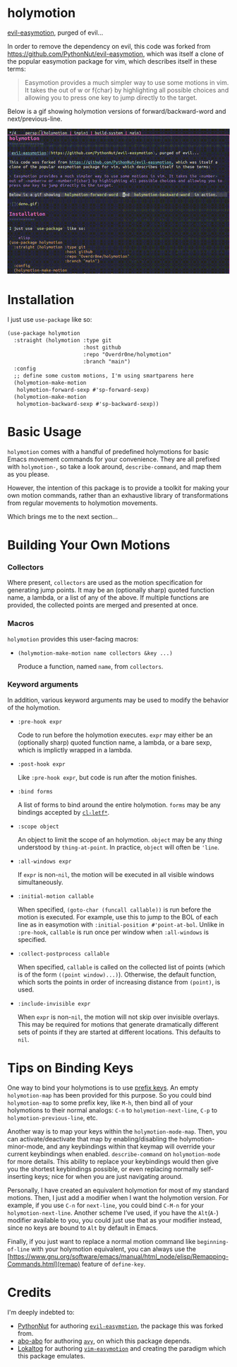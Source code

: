 holymotion
===============

[evil-easymotion](https://github.com/PythonNut/evil-easymotion), purged of evil...

In order to remove the dependency on evil, this code was forked from https://github.com/PythonNut/evil-easymotion, which was itself a clone of the popular easymotion package for vim, which describes itself in these terms:

> Easymotion provides a much simpler way to use some motions in vim. It takes the <number> out of <number>w or <number>f{char} by highlighting all possible choices and allowing you to press one key to jump directly to the target.

Below is a gif showing holymotion versions of forward/backward-word and next/previous-line.

![](demo.gif)

Installation
===========

I just use `use-package` like so:

``` elisp
(use-package holymotion
  :straight (holymotion :type git
                        :host github
                        :repo "Overdr0ne/holymotion"
                        :branch "main")
  :config
  ;; define some custom motions, I'm using smartparens here
  (holymotion-make-motion
   holymotion-forward-sexp #'sp-forward-sexp)
  (holymotion-make-motion
   holymotion-backward-sexp #'sp-backward-sexp))
```

Basic Usage
===========

`holymotion` comes with a handful of predefined holymotions for basic Emacs movement commands for your convenience. They are all prefixed with `holymotion-`, so take a look around, `describe-command`, and map them as you please.

However, the intention of this package is to provide a toolkit for making your own motion commands, rather than an exhaustive library of transformations from regular movements to holymotion movements.

Which brings me to the next section...

Building Your Own Motions
=========================

### Collectors

Where present, `collectors` are used as the motion specification for generating jump points. It may be an (optionally sharp) quoted function name, a lambda, or a list of any of the above. If multiple functions are provided, the collected points are merged and presented at once.

### Macros

`holymotion` provides this user-facing macros:


* `(holymotion-make-motion name collectors &key ...)`

    Produce a function, named `name`, from `collectors`.

### Keyword arguments

In addition, various keyword arguments may be used to modify the behavior of the holymotion.

* `:pre-hook expr`

    Code to run before the holymotion executes. `expr` may either be an (optionally sharp) quoted function name, a lambda, or a bare sexp, which is implictly wrapped in a lambda.

* `:post-hook expr`

    Like `:pre-hook expr`, but code is run after the motion finishes.

* `:bind forms`

    A list of forms to bind around the entire holymotion. `forms` may be any bindings accepted by [`cl-letf*`](http://www.gnu.org/software/emacs/manual/html_node/cl/Modify-Macros.html).

* `:scope object`

    An object to limit the scope of an holymotion. `object` may be any *thing* understood by `thing-at-point`. In practice, `object` will often be `'line`.

* `:all-windows expr`

    If `expr` is non-`nil`, the motion will be executed in all visible windows simultaneously.

* `:initial-motion callable`

    When specified, `(goto-char (funcall callable))` is run before the motion is executed. For example, use this to jump to the BOL of each line as in easymotion with `:initial-position #'point-at-bol`. Unlike in `:pre-hook`, `callable` is run once per window when `:all-windows` is specified.

* `:collect-postprocess callable`

    When specified, `callable` is called on the collected list of points (which is of the form `((point window)...)`). Otherwise, the default function, which sorts the points in order of increasing distance from `(point)`, is used.

* `:include-invisible expr`

    When `expr` is non-`nil`, the motion will not skip over invisible overlays. This may be required for motions that generate dramatically different sets of points if they are started at different locations. This defaults to `nil`.

Tips on Binding Keys
=======

One way to bind your holymotions is to use [prefix keys](https://www.gnu.org/software/emacs/manual/html_node/elisp/Prefix-Keys.html). An empty `holymotion-map` has been provided for this purpose. So you could bind `holymotion-map` to some prefix key, like `M-h`, then bind all of your holymotions to their normal analogs: `C-n` to `holymotion-next-line`, `C-p` to `holymotion-previous-line`, etc.

Another way is to map your keys within the `holymotion-mode-map`. Then, you can activate/deactivate that map by enabling/disabling the holymotion-minor-mode, and any keybindings within that keymap will override your current keybindings when enabled. `describe-command` on `holymotion-mode` for more details. This ability to replace your keybindings would then give you the shortest keybindings possible, or even replacing normally self-inserting keys; nice for when you are just navigating around.

Personally, I have created an equivalent holymotion for most of my standard motions. Then, I just add a modifier when I want the holymotion version. For example, if you use `C-n` for `next-line`, you could bind `C-M-n` for your `holymotion-next-line`. Another scheme I’ve used, if you have the `Alt`(`A-`) modifier available to you, you could just use that as your modifier instead, since no keys are bound to `Alt` by default in Emacs.

Finally, if you just want to replace a normal motion command like `beginning-of-line` with your holymotion equivalent, you can always use the [https://www.gnu.org/software/emacs/manual/html_node/elisp/Remapping-Commands.html](remap) feature of `define-key`.

Credits
=======
I'm deeply indebted to:
* [PythonNut](https://github.com/PythonNut) for authoring [`evil-easymotion`](https://github.com/PythonNut/evil-easymotion), the package this was forked from.
* [abo-abo](https://github.com/abo-abo) for authoring [`avy`](https://github.com/abo-abo/avy), on which this package depends.
* [Lokaltog](https://github.com/Lokaltog) for authoring [`vim-easymotion`](https://github.com/Lokaltog/vim-easymotion) and creating the paradigm which this package emulates.
